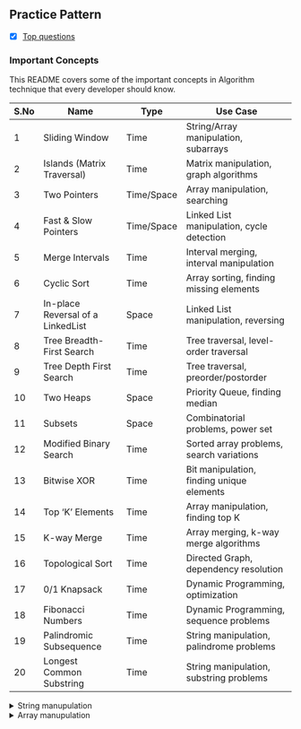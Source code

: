 
## Practice Pattern
- [x] [Top questions](https://leetcode.com/explore/featured/card/top-interview-questions-easy/})

### Important Concepts
This README covers some of the important concepts in Algorithm technique that every developer should know.

| S.No | Name                                    | Type       | Use Case                                |
|------|-----------------------------------------|------------|-----------------------------------------|
| 1    | Sliding Window                          | Time       | String/Array manipulation, subarrays    |
| 2    | Islands (Matrix Traversal)              | Time       | Matrix manipulation, graph algorithms   |
| 3    | Two Pointers                            | Time/Space | Array manipulation, searching           |
| 4    | Fast & Slow Pointers                    | Time/Space | Linked List manipulation, cycle detection|
| 5    | Merge Intervals                         | Time       | Interval merging, interval manipulation |
| 6    | Cyclic Sort                             | Time       | Array sorting, finding missing elements |
| 7    | In-place Reversal of a LinkedList       | Space      | Linked List manipulation, reversing     |
| 8    | Tree Breadth-First Search               | Time       | Tree traversal, level-order traversal   |
| 9    | Tree Depth First Search                 | Time       | Tree traversal, preorder/postorder       |
| 10   | Two Heaps                               | Space      | Priority Queue, finding median          |
| 11   | Subsets                                 | Space      | Combinatorial problems, power set        |
| 12   | Modified Binary Search                  | Time       | Sorted array problems, search variations|
| 13   | Bitwise XOR                             | Time       | Bit manipulation, finding unique elements|
| 14   | Top ‘K’ Elements                        | Time       | Array manipulation, finding top K        |
| 15   | K-way Merge                             | Time       | Array merging, k-way merge algorithms    |
| 16   | Topological Sort                        | Time       | Directed Graph, dependency resolution   |
| 17   | 0/1 Knapsack                            | Time       | Dynamic Programming, optimization       |
| 18   | Fibonacci Numbers                       | Time       | Dynamic Programming, sequence problems   |
| 19   | Palindromic Subsequence                 | Time       | String manipulation, palindrome problems|
| 20   | Longest Common Substring                | Time       | String manipulation, substring problems  |



<details>
  <summary> String manupulation</summary>

  ## Here's an example of the string manupulation technique commonly used:

1. Concatenation: Combining multiple strings into one by using the concatenation operator (+) or the `concat()` method.

2. Length: Finding the length of a string using the `length` property or the `length` method.

3. Accessing Characters: Accessing individual characters in a string by using square brackets (`[]`) or the `charAt()` method.

4. Substring: Extracting a portion of a string by specifying the start and end indices using the `substring()` method.

5. Searching: Searching for a substring or a specific character within a string using methods like `indexOf()`, `lastIndexOf()`, or `includes()`.

6. Case Conversion: Changing the case of characters in a string using methods like `toUpperCase()` and `toLowerCase()`.

7. Reversal: Reversing the order of characters in a string, often accomplished by using a combination of techniques like splitting the string, reversing the array, and joining it back.

8. Splitting and Joining: Splitting a string into an array of substrings using `split()` based on a specified delimiter, and joining an array of strings into a single string using `join()`.

9. Trimming: Removing leading and trailing whitespace characters from a string using `trim()`, `trimStart()`, or `trimEnd()`.

10. Replace: Replacing occurrences of a substring within a string using `replace()`.

11. Regular Expressions: Performing advanced pattern matching and manipulation using regular expressions. JavaScript provides the `RegExp` object and related methods (`test()`, `match()`, `replace()`, etc.) for working with regular expressions.

12. Parsing: Parsing strings into other data types, such as converting a string representation of a number to an actual number using `parseInt()` or `parseFloat()`.

These techniques provide a foundation for manipulating strings in various ways. Depending on the specific requirements and scenarios, additional techniques and methods may be applicable.

Remember to consult the JavaScript documentation for detailed explanations and examples of each technique.


</details>




<details>
  <summary> Array manupulation</summary>

  ## Here's an example of the manupulation technique:
  Here are several common array manipulation techniques:

1. **Sorting**: Rearranging the elements of an array in a specific order, such as ascending or descending. Common sorting algorithms include Bubble Sort, Selection Sort, Insertion Sort, Merge Sort, Quick Sort, and Heap Sort.

2. **Reversing**: Flipping the order of elements in an array.

3. **Searching**: Finding the index or presence of a specific element in an array. Common search algorithms include Linear Search and Binary Search.

4. **Filtering**: Creating a new array containing only the elements that meet certain criteria or conditions.

5. **Mapping**: Creating a new array by applying a transformation or operation to each element of the original array.

6. **Reducing**: Accumulating or reducing an array into a single value by applying an operation on each element, such as calculating the sum, product, or average.

7. **Concatenating**: Combining multiple arrays into a single array.

8. **Slicing**: Extracting a portion or subset of an array based on specified start and end indices.

9. **Insertion**: Adding new elements at a specific position within an array.

10. **Deletion**: Removing elements from an array at a specific position.

11. **Updating**: Modifying the value of an element at a specific index within an array.

12. **Merging**: Combining two or more arrays into a single sorted array.

13. **Rotating**: Shifting the elements of an array in a circular manner by a certain number of positions.

14. **Partitioning**: Dividing an array into two parts based on a specified condition or pivot element.

15. **Copying**: Creating a new array with the same elements as an existing array.

16. **Filling**: Assigning a specific value to all or a portion of an array.

17. **Unique Values**: Finding or removing duplicate values from an array, leaving only the unique values.

18. **Chunking**: Splitting an array into smaller chunks or subarrays of a specific size.

19. **Flattening**: Transforming a multi-dimensional array into a one-dimensional array.

20. **Shuffling**: Randomly rearranging the elements of an array.

These techniques can be combined or modified based on specific requirements and problem contexts. Each technique serves different purposes in manipulating arrays effectively.


  ```javascript
  function bubbleSort(arr) {
    let len = arr.length;
    for (let i = 0; i < len - 1; i++) {
      for (let j = 0; j < len - i - 1; j++) {
        if (arr[j] > arr[j + 1]) {
          // Swap elements
          let temp = arr[j];
          arr[j] = arr[j + 1];
          arr[j + 1] = temp;
        }
      }
    }
    return arr;
  }
  
  let array = [5, 2, 8, 12, 1];
  let sortedArray = bubbleSort(array);
  console.log(sortedArray); // Output: [1, 2, 5, 8, 12]
```
</details>